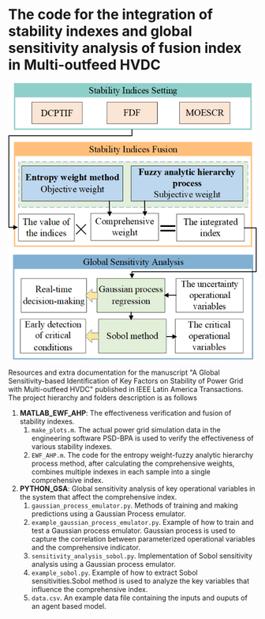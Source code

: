 # The code for the integration of stability indexes and global sensitivity analysis of fusion index in Multi-outfeed HVDC

![GraphicalAbstract](/GraphicalAbstract.png)

Resources and extra documentation for the manuscript "A Global Sensitivity-based Identification of Key Factors on Stability of Power Grid with Multi-outfeed HVDC" published in IEEE Latin America Transactions. The project hierarchy and folders description is as follows

1. **MATLAB_EWF_AHP**: The effectiveness verification and fusion of stability indexes.
   1. `make_plots.m`. The actual power grid simulation data in the engineering software PSD-BPA is used to verify the effectiveness of various stability indexes.
   2. `EWF_AHP.m`. The code for the entropy weight-fuzzy analytic hierarchy process method, after calculating the comprehensive weights, combines multiple indexes in each sample into a single comprehensive index.
2. **PYTHON_GSA**: Global sensitivity analysis of key operational variables in the system that affect the comprehensive index.
   1. `gaussian_process_emulator.py`. Methods of training and making predictions using a Gaussian Process emulator.
   2. `example_gaussian_process_emulator.py`. Example of how to train and test a Gaussian process emulator. Gaussian process is used to capture the correlation between parameterized operational variables and the comprehensive indicator.
   3. `sensitivity_analysis_sobol.py`. Implementation of Sobol sensitivity analysis using a Gaussian process emulator.
   4. `example_sobol.py`. Example of how to extract Sobol sensitivities.Sobol method is used to analyze the key variables that influence the comprehensive index.
   5. `data.csv`. An example data file  containing the inputs and ouputs of an agent based model.
